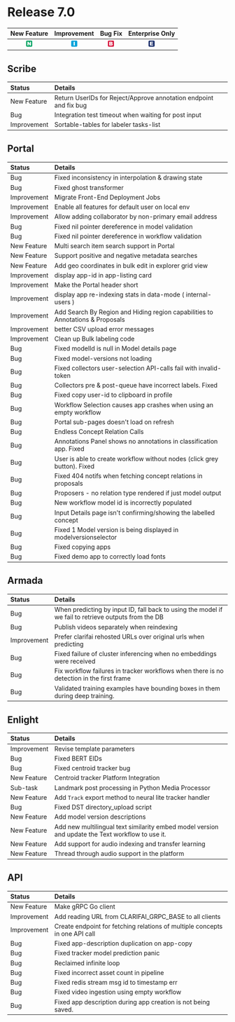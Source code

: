 # Release 7.0

| New Feature | Improvement | Bug Fix | Enterprise Only |
| :---: | :---: | :---: | :---: |
| ![new-feature](../../.gitbook/assets/new_feature%20%281%29%20%281%29%20%28181%29.jpg) | ![improvement](../../.gitbook/assets/improvement%20%2819%29%20%2838%29.jpg) | ![bug](../../.gitbook/assets/bug%20%28196%29%20%28452%29%20%281%29.jpg) | ![enterprise](../../.gitbook/assets/enterprise%20%2818%29%20%2816%29%20%281%29%20%2819%29.jpg) |

## Scribe

| Status | Details |
| :--- | :--- |
| New Feature | Return UserIDs for Reject/Approve annotation endpoint and fix bug |
| Bug | Integration test timeout when waiting for post input |
| Improvement | Sortable-tables for labeler tasks-list |

## Portal

| Status | Details |
| :--- | :--- |
| Bug | Fixed inconsistency in interpolation & drawing state |
| Bug | Fixed ghost transformer |
| Improvement | Migrate Front-End Deployment Jobs |
| Improvement | Enable all features for default user on local env |
| Improvement | Allow adding collaborator by non-primary email address |
| Bug | Fixed nil pointer dereference in model validation |
| Bug | Fixed nil pointer dereference in workflow validation |
| New Feature | Multi search item search support in Portal |
| New Feature | Support positive and negative metadata searches |
| New Feature | Add geo coordinates in bulk edit in explorer grid view |
| Improvement | display app-id in app-listing card |
| Improvement | Make the Portal header short |
| Improvement | display app re-indexing stats in data-mode \( internal-users \) |
| Improvement | Add Search By Region and Hiding region capabilities to Annotations & Proposals |
| Improvement | better CSV upload error messages |
| Improvement | Clean up Bulk labeling code |
| Bug | Fixed modelId is null in Model details page |
| Bug | Fixed model-versions not loading |
| Bug | Fixed collectors user-selection API-calls fail with invalid-token |
| Bug | Collectors pre & post-queue have incorrect labels. Fixed |
| Bug | Fixed copy user-id to clipboard in profile |
| Bug | Workflow Selection causes app crashes when using an empty workflow |
| Bug | Portal sub-pages doesn't load on refresh |
| Bug | Endless Concept Relation Calls |
| Bug | Annotations Panel shows no annotations in classification app. Fixed |
| Bug | User is able to create workflow without nodes \(click grey button\). Fixed |
| Bug | Fixed 404 notifs when fetching concept relations in proposals |
| Bug | Proposers - no relation type rendered if just model output |
| Bug | New workflow model id is incorrectly populated |
| Bug | Input Details page isn't confirming/showing the labelled concept |
| Bug | Fixed 1 Model version is being displayed in modelversionselector |
| Bug | Fixed copying apps |
| Bug | Fixed demo app to correctly load fonts |

## Armada

| Status | Details |
| :--- | :--- |
| Bug | When predicting by input ID, fall back to using the model if we fail to retrieve outputs from the DB |
| Bug | Publish videos separately when reindexing |
| Improvement | Prefer clarifai rehosted URLs over original urls when predicting |
| Bug | Fixed failure of cluster inferencing when no embeddings were received |
| Bug | Fix workflow failures in tracker workflows when there is no detection in the first frame |
| Bug | Validated training examples have bounding boxes in them during deep training. |

## Enlight

| Status | Details |
| :--- | :--- |
| Improvement | Revise template parameters |
| Bug | Fixed BERT EIDs |
| Bug | Fixed centroid tracker bug |
| New Feature | Centroid tracker Platform Integration |
| Sub-task | Landmark post processing in Python Media Processor |
| New Feature | Add `Track` export method to neural lite tracker handler |
| Bug | Fixed DST directory\_upload script |
| New Feature | Add model version descriptions |
| New Feature | Add new multilingual text similarity embed model version and update the Text workflow to use it. |
| New Feature | Add support for audio indexing and transfer learning |
| New Feature | Thread through audio support in the platform |

## API

| Status | Details |
| :--- | :--- |
| New Feature | Make gRPC Go client |
| Improvement | Add reading URL from CLARIFAI\_GRPC\_BASE to all clients |
| Improvement | Create endpoint for fetching relations of multiple concepts in one API call |
| Bug | Fixed app-description duplication on app-copy |
| Bug | Fixed tracker model prediction panic |
| Bug | Reclaimed infinite loop |
| Bug | Fixed incorrect asset count in pipeline |
| Bug | Fixed redis stream msg id to timestamp err |
| Bug | Fixed video ingestion using empty workflow |
| Bug | Fixed app description during app creation is not being saved. |

